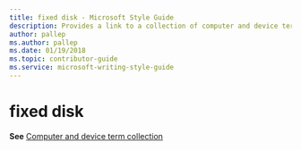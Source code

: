 ```yaml
---
title: fixed disk - Microsoft Style Guide
description: Provides a link to a collection of computer and device terms along with their appropriate usage including 'fixed disk'.
author: pallep
ms.author: pallep
ms.date: 01/19/2018
ms.topic: contributor-guide
ms.service: microsoft-writing-style-guide
---
```


# fixed disk

**See** [Computer and device term collection](~/a-z-word-list-term-collections/term-collections/computer-device-terms.md)
